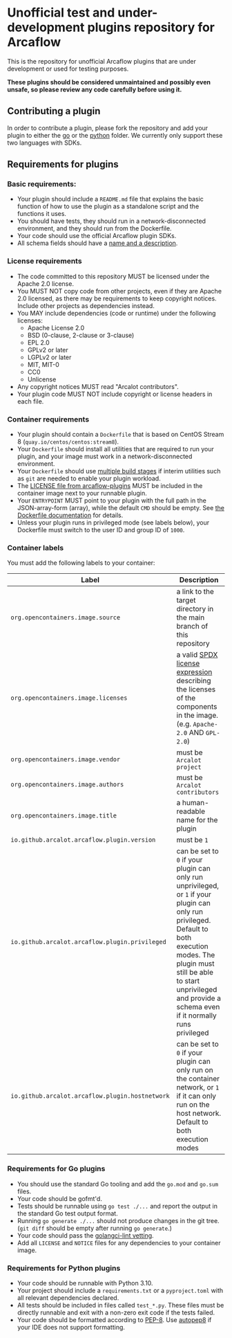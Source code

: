 # Unofficial test and under-development plugins repository for Arcaflow

This is the repository for unofficial Arcaflow plugins that are under development or used for testing purposes.

**These plugins should be considered unmaintained and possibly even unsafe, so please review any code carefully before using it.**

## Contributing a plugin

In order to contribute a plugin, please fork the repository and add your plugin to either the [go](go) or the [python](python) folder. We currently only support these two languages with SDKs.

## Requirements for plugins

### Basic requirements:

- Your plugin should include a `README.md` file that explains the basic function of how to use the plugin as a standalone script and the functions it uses.
- You should have tests, they should run in a network-disconnected environment, and they should run from the Dockerfile.
- Your code should use the official Arcaflow plugin SDKs.
- All schema fields should have a [name and a description](https://arcalot.github.io/arcaflow/creating-plugins/python/#metadata).

### License requirements

- The code committed to this repository MUST be licensed under the Apache 2.0 license.
- You MUST NOT copy code from other projects, even if they are Apache 2.0 licensed, as there may be requirements to keep copyright notices. Include other projects as dependencies instead.
- You MAY include dependencies (code or runtime) under the following licenses:
  - Apache License 2.0
  - BSD (0-clause, 2-clause or 3-clause)
  - EPL 2.0
  - GPLv2 or later
  - LGPLv2 or later
  - MIT, MIT-0
  - CC0
  - Unlicense
- Any copyright notices MUST read "Arcalot contributors".
- Your plugin code MUST NOT include copyright or license headers in each file.

### Container requirements

- Your plugin should contain a `Dockerfile` that is based on CentOS Stream 8 (`quay.io/centos/centos:stream8`).
- Your `Dockerfile` should install all utilities that are required to run your plugin, and your image must work in a network-disconnected environment.
- Your `Dockerfile` should use [multiple build stages](https://docs.docker.com/develop/develop-images/multistage-build/) if interim utilities such as `git` are needed to enable your plugin workload.
- The [LICENSE file from arcaflow-plugins](https://github.com/arcalot/arcaflow-plugins/blob/main/LICENSE) MUST be included in the container image next to your runnable plugin.
- Your `ENTRYPOINT` MUST point to your plugin with the full path in the JSON-array-form (array), while the default `CMD` should be empty. See [the Dockerfile documentation](https://docs.docker.com/engine/reference/builder/#understand-how-cmd-and-entrypoint-interact) for details.
- Unless your plugin runs in privileged mode (see labels below), your Dockerfile must switch to the user ID and group ID of `1000`.

### Container labels

You must add the following labels to your container:

|Label|Description|
|-----|-----------|
|`org.opencontainers.image.source`|a link to the target directory in the main branch of this repository|
|`org.opencontainers.image.licenses`|a valid [SPDX license expression](https://spdx.dev/spdx-specification-21-web-version/#h.jxpfx0ykyb60) describing the licenses of the components in the image. (e.g. `Apache-2.0` AND `GPL-2.0`)|
|`org.opencontainers.image.vendor`|must be `Arcalot project`|
|`org.opencontainers.image.authors`|must be `Arcalot contributors`|
|`org.opencontainers.image.title`|a human-readable name for the plugin|
|`io.github.arcalot.arcaflow.plugin.version`|must be `1`|
|`io.github.arcalot.arcaflow.plugin.privileged`|can be set to `0` if your plugin can only run unprivileged, or `1` if your plugin can only run privileged. Default to both execution modes. The plugin must still be able to start unprivileged and provide a schema even if it normally runs privileged|
|`io.github.arcalot.arcaflow.plugin.hostnetwork`|can be set to `0` if your plugin can only run on the container network, or `1` if it can only run on the host network. Default to both execution modes|

### Requirements for Go plugins

- You should use the standard Go tooling and add the `go.mod` and `go.sum` files.
- Your code should be gofmt'd.
- Tests should be runnable using `go test ./...` and report the output in the standard Go test output format.
- Running `go generate ./...` should not produce changes in the git tree. (`git diff` should be empty after running `go generate`.)
- Your code should pass the [golangci-lint vetting](go/.golangci.yml).
- Add all `LICENSE` and `NOTICE` files for any dependencies to your container image.

### Requirements for Python plugins

- Your code should be runnable with Python 3.10.
- Your project should include a `requirements.txt` or a `pyproject.toml` with all relevant dependencies declared.
- All tests should be included in files called `test_*.py`. These files must be directly runnable and exit with a non-zero exit code if the tests failed.
- Your code should be formatted according to [PEP-8](https://peps.python.org/pep-0008/). Use [autopep8](https://pypi.org/project/autopep8/) if your IDE does not support formatting.